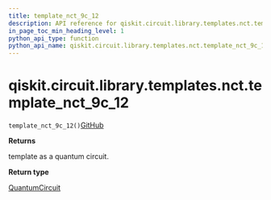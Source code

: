 ```yaml
---
title: template_nct_9c_12
description: API reference for qiskit.circuit.library.templates.nct.template_nct_9c_12
in_page_toc_min_heading_level: 1
python_api_type: function
python_api_name: qiskit.circuit.library.templates.nct.template_nct_9c_12
---
```


# qiskit.circuit.library.templates.nct.template\_nct\_9c\_12

<span id="qiskit.circuit.library.templates.nct.template_nct_9c_12" />

`template_nct_9c_12()`[GitHub](https://github.com/qiskit/qiskit/tree/stable/0.40/qiskit/circuit/library/templates/nct/template_nct_9c_12.py "view source code")

**Returns**

template as a quantum circuit.

**Return type**

[QuantumCircuit](qiskit.circuit.QuantumCircuit "qiskit.circuit.QuantumCircuit")

